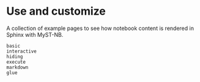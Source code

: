 # Use and customize

A collection of example pages to see how notebook content is rendered
in Sphinx with MyST-NB.

```{toctree}
basic
interactive
hiding
execute
markdown
glue
```

